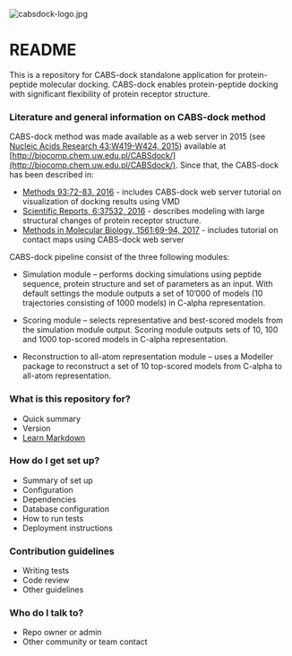 ![cabsdock-logo.jpg](https://bitbucket.org/repo/Bgk4jed/images/4130380368-cabsdock-logo.jpg)
# README #
This is a repository for CABS-dock standalone application for protein-peptide molecular docking. CABS-dock enables protein-peptide docking with significant flexibility of protein receptor structure.


### Literature and general information on CABS-dock method ###

CABS-dock method was made available as a web server in 2015 (see [Nucleic Acids Research 43:W419-W424, 2015](https://academic.oup.com/nar/article-lookup/doi/10.1093/nar/gkv456)) available at [http://biocomp.chem.uw.edu.pl/CABSdock/](http://biocomp.chem.uw.edu.pl/CABSdock/). Since that, the CABS-dock has been described in: 

* [Methods 93:72-83, 2016](http://www.sciencedirect.com/science/article/pii/S1046202315300207) - includes CABS-dock web server tutorial on visualization of docking results using VMD
* [Scientific Reports, 6:37532, 2016](https://www.nature.com/articles/srep37532) - describes modeling with large structural changes of protein receptor structure.
* [Methods in Molecular Biology, 1561:69-94, 2017](https://link.springer.com/protocol/10.1007%2F978-1-4939-6798-8_6) - includes tutorial on contact maps using CABS-dock web server

CABS-dock pipeline consist of the three following modules:

* Simulation module – performs docking simulations using peptide sequence, protein structure and set of parameters as an input. With default settings the module outputs a set of 10’000 of models (10 trajectories consisting of 1000 models) in C-alpha representation.

* Scoring module – selects representative and best-scored models from the simulation module output. Scoring module outputs sets of 10, 100 and 1000 top-scored models in C-alpha representation.

* Reconstruction to all-atom representation module – uses a Modeller package to reconstruct a set of 10 top-scored models from C-alpha to all-atom representation.

### What is this repository for? ###

* Quick summary
* Version
* [Learn Markdown](https://bitbucket.org/tutorials/markdowndemo)

### How do I get set up? ###

* Summary of set up
* Configuration
* Dependencies
* Database configuration
* How to run tests
* Deployment instructions

### Contribution guidelines ###

* Writing tests
* Code review
* Other guidelines

### Who do I talk to? ###

* Repo owner or admin
* Other community or team contact